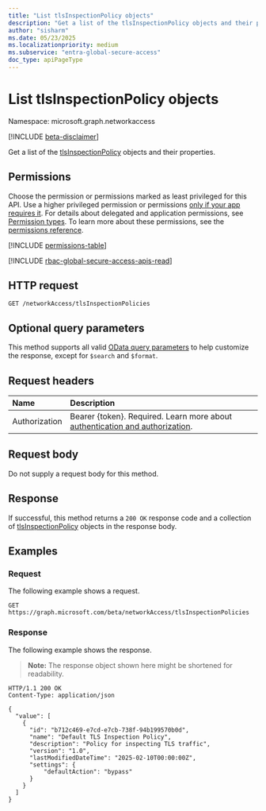 ```yaml
---
title: "List tlsInspectionPolicy objects"
description: "Get a list of the tlsInspectionPolicy objects and their properties."
author: "sisharm"
ms.date: 05/23/2025
ms.localizationpriority: medium
ms.subservice: "entra-global-secure-access"
doc_type: apiPageType
---
```


# List tlsInspectionPolicy objects

Namespace: microsoft.graph.networkaccess

[!INCLUDE [beta-disclaimer](../../includes/beta-disclaimer.md)]

Get a list of the [tlsInspectionPolicy](../resources/networkaccess-tlsinspectionpolicy.md) objects and their properties.

## Permissions

Choose the permission or permissions marked as least privileged for this API. Use a higher privileged permission or permissions [only if your app requires it](/graph/permissions-overview#best-practices-for-using-microsoft-graph-permissions). For details about delegated and application permissions, see [Permission types](/graph/permissions-overview#permission-types). To learn more about these permissions, see the [permissions reference](/graph/permissions-reference).

<!-- {
  "blockType": "permissions",
  "name": "networkaccess-networkaccessroot-list-tlsinspectionpolicies-permissions"
}
-->
[!INCLUDE [permissions-table](../includes/permissions/networkaccess-networkaccessroot-list-tlsinspectionpolicies-permissions.md)]

[!INCLUDE [rbac-global-secure-access-apis-read](../includes/rbac-for-apis/rbac-global-secure-access-apis-read.md)]

## HTTP request

<!-- {
  "blockType": "ignored"
}
-->
``` http
GET /networkAccess/tlsInspectionPolicies
```

## Optional query parameters

This method supports all valid [OData query parameters](/graph/query-parameters) to help customize the response, except for `$search` and `$format`.

## Request headers

|Name|Description|
|:---|:---|
|Authorization|Bearer {token}. Required. Learn more about [authentication and authorization](/graph/auth/auth-concepts).|

## Request body

Do not supply a request body for this method.

## Response

If successful, this method returns a `200 OK` response code and a collection of [tlsInspectionPolicy](../resources/networkaccess-tlsinspectionpolicy.md) objects in the response body.

## Examples

### Request

The following example shows a request.
<!-- {
  "blockType": "request",
  "name": "list_tlsinspectionpolicy"
}
-->
``` http
GET https://graph.microsoft.com/beta/networkAccess/tlsInspectionPolicies
```

### Response

The following example shows the response.
>**Note:** The response object shown here might be shortened for readability.
<!-- {
  "blockType": "response",
  "truncated": true,
  "@odata.type": "microsoft.graph.networkaccess.tlsInspectionPolicy"
}
-->
``` http
HTTP/1.1 200 OK
Content-Type: application/json

{
  "value": [
    {
      "id": "b712c469-e7cd-e7cb-738f-94b199570b0d",
      "name": "Default TLS Inspection Policy",
      "description": "Policy for inspecting TLS traffic",
      "version": "1.0",
      "lastModifiedDateTime": "2025-02-10T00:00:00Z",
      "settings": {
          "defaultAction": "bypass"
      }
    }
  ]
}
```
